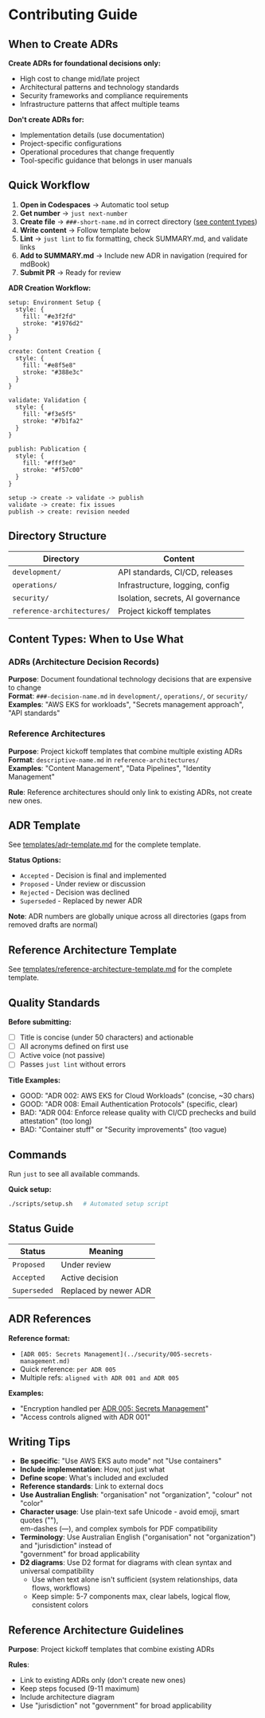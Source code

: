 # Contributing Guide

## When to Create ADRs

**Create ADRs for foundational decisions only:**

- High cost to change mid/late project
- Architectural patterns and technology standards
- Security frameworks and compliance requirements
- Infrastructure patterns that affect multiple teams

**Don't create ADRs for:**

- Implementation details (use documentation)
- Project-specific configurations
- Operational procedures that change frequently
- Tool-specific guidance that belongs in user manuals

## Quick Workflow

1. **Open in Codespaces** → Automatic tool setup
2. **Get number** → `just next-number`
3. **Create file** → `###-short-name.md` in correct directory ([see content types](#content-types-when-to-use-what))
4. **Write content** → Follow template below
5. **Lint** → `just lint` to fix formatting, check SUMMARY.md, and validate links
6. **Add to SUMMARY.md** → Include new ADR in navigation (required for mdBook)
7. **Submit PR** → Ready for review

**ADR Creation Workflow:**

```d2
setup: Environment Setup {
  style: {
    fill: "#e3f2fd"
    stroke: "#1976d2"
  }
}

create: Content Creation {
  style: {
    fill: "#e8f5e8"
    stroke: "#388e3c"
  }
}

validate: Validation {
  style: {
    fill: "#f3e5f5"
    stroke: "#7b1fa2"
  }
}

publish: Publication {
  style: {
    fill: "#fff3e0"
    stroke: "#f57c00"
  }
}

setup -> create -> validate -> publish
validate -> create: fix issues
publish -> create: revision needed
```

## Directory Structure

| Directory | Content |
|-----------|---------|
| `development/` | API standards, CI/CD, releases |
| `operations/` | Infrastructure, logging, config |
| `security/` | Isolation, secrets, AI governance |
| `reference-architectures/` | Project kickoff templates |

## Content Types: When to Use What

### ADRs (Architecture Decision Records)

**Purpose**: Document foundational technology decisions that are expensive to change  
**Format**: `###-decision-name.md` in `development/`, `operations/`, or `security/`  
**Examples**: "AWS EKS for workloads", "Secrets management approach", "API standards"

### Reference Architectures  

**Purpose**: Project kickoff templates that combine multiple existing ADRs  
**Format**: `descriptive-name.md` in `reference-architectures/`  
**Examples**: "Content Management", "Data Pipelines", "Identity Management"

**Rule**: Reference architectures should only link to existing ADRs, not create new ones.

## ADR Template

See [templates/adr-template.md](templates/adr-template.md) for the complete template.

**Status Options:**
- `Accepted` - Decision is final and implemented
- `Proposed` - Under review or discussion
- `Rejected` - Decision was declined
- `Superseded` - Replaced by newer ADR

**Note**: ADR numbers are globally unique across all directories (gaps from removed drafts are normal)

## Reference Architecture Template

See [templates/reference-architecture-template.md](templates/reference-architecture-template.md) for the complete template.

## Quality Standards

**Before submitting:**

- [ ] Title is concise (under 50 characters) and actionable
- [ ] All acronyms defined on first use
- [ ] Active voice (not passive)
- [ ] Passes `just lint` without errors

**Title Examples:**

- GOOD: "ADR 002: AWS EKS for Cloud Workloads" (concise, ~30 chars)
- GOOD: "ADR 008: Email Authentication Protocols" (specific, clear)
- BAD: "ADR 004: Enforce release quality with CI/CD prechecks and build attestation" (too long)
- BAD: "Container stuff" or "Security improvements" (too vague)

## Commands

Run `just` to see all available commands.

**Quick setup:**

```bash
./scripts/setup.sh   # Automated setup script
```

## Status Guide

| Status | Meaning |
|--------|---------|
| `Proposed` | Under review |
| `Accepted` | Active decision |
| `Superseded` | Replaced by newer ADR |

## ADR References

**Reference format:**

- `[ADR 005: Secrets Management](../security/005-secrets-management.md)`
- Quick reference: `per ADR 005`
- Multiple refs: `aligned with ADR 001 and ADR 005`

**Examples:**

- "Encryption handled per [ADR 005: Secrets Management](security/005-secrets-management.md)"
- "Access controls aligned with ADR 001"

## Writing Tips

- **Be specific**: "Use AWS EKS auto mode" not "Use containers"
- **Include implementation**: How, not just what
- **Define scope**: What's included and excluded
- **Reference standards**: Link to external docs
- **Use Australian English**: "organisation" not "organization", "colour" not "color"
- **Character usage**: Use plain-text safe Unicode - avoid emoji, smart quotes (""),  
  em-dashes (—), and complex symbols for PDF compatibility
- **Terminology**: Use Australian English ("organisation" not "organization") and "jurisdiction" instead of  
  "government" for broad applicability
- **D2 diagrams**: Use D2 format for diagrams with clean syntax and universal compatibility
  - Use when text alone isn't sufficient (system relationships, data flows, workflows)
  - Keep simple: 5-7 components max, clear labels, logical flow, consistent colors

## Reference Architecture Guidelines

**Purpose**: Project kickoff templates that combine existing ADRs

**Rules**:
- Link to existing ADRs only (don't create new ones)
- Keep steps focused (9-11 maximum)
- Include architecture diagram
- Use "jurisdiction" not "government" for broad applicability
